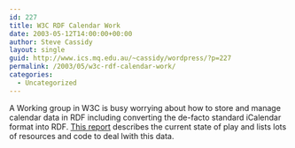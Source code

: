 ```yaml
---
id: 227
title: W3C RDF Calendar Work
date: 2003-05-12T14:00:00+00:00
author: Steve Cassidy
layout: single
guid: http://www.ics.mq.edu.au/~cassidy/wordpress/?p=227
permalink: /2003/05/w3c-rdf-calendar-work/
categories:
  - Uncategorized
---
```

A Working group in W3C is busy worrying about how to store and manage calendar data in RDF including converting the de-facto standard iCalendar format into RDF. [This report](http://www.w3.org/2001/sw/Europe/reports/dev_workshop_report_2/) describes the current state of play and lists lots of resources and code to deal lwith this data.
